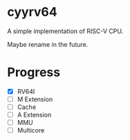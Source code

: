 # cyyrv64

A simple implementation of RISC-V CPU.

Maybe rename in the future.

# Progress

- [x] RV64I
- [ ] M Extension
- [ ] Cache
- [ ] A Extension
- [ ] MMU
- [ ] Multicore
